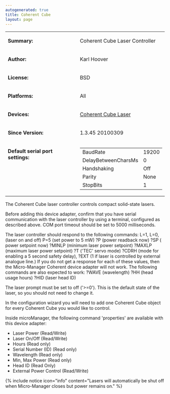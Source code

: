 ```yaml
---
autogenerated: true
title: Coherent Cube
layout: page
---
```


<table>
<tr>
<td markdown="1">

**Summary:**

</td>
<td markdown="1">

Coherent Cube Laser Controller

</td>
</tr>
<tr>
<td markdown="1">

**Author:**

</td>
<td markdown="1">

Karl Hoover

</td>
</tr>
<tr>
<td markdown="1">

**License:**

</td>
<td markdown="1">

BSD

</td>
</tr>
<tr>
<td markdown="1">

**Platforms:**

</td>
<td markdown="1">

All

</td>
</tr>
<tr>
<td markdown="1">

**Devices:**

</td>
<td markdown="1">

[Coherent Cube
Laser](http://www.coherent.com/Lasers/index.cfm?fuseaction=show.page&ID=1007)

</td>
</tr>
<tr>
<td markdown="1">

**Since Version:**

</td>
<td markdown="1">

1.3.45 20100309

</td>
</tr>
<tr>
<td markdown="1" valign=top>

**Default serial port settings:**

</td>
<td markdown="1" valign=top>

|                     |       |
|---------------------|-------|
| BaudRate            | 19200 |
| DelayBetweenCharsMs | 0     |
| Handshaking         | Off   |
| Parity              | None  |
| StopBits            | 1     |

</td>
</tr>
</table>

The Coherent Cube laser controller controls compact solid-state lasers.

Before adding this device adapter, confirm that you have serial
communication with the laser controller by using a terminal, configured
as described above. COM port timeout should be set to 5000 milliseconds.

The laser controller should respond to the following commands: L=1, L=0,
(laser on and off) P=5 (set power to 5 mW) ?P (power readback now) ?SP (
power setpoint now) ?MINLP (minimum laser power setpoint) ?MAXLP
(maximum laser power setpoint) ?T ('TEC' servo mode) ?CDRH (mode for
enabling a 5 second safety delay), ?EXT (1 if laser is controlled by
external analogue line.) If you do not get a response for each of these
values, then the Micro-Manager Coherent device adapter will not work.
The following commands are also expected to work: ?WAVE (wavelength) ?HH
(head usage hours) ?HID (laser head ID)

The laser prompt must be set to off ('&gt;=0'). This is the default
state of the laser, so you should not need to change it.

In the configuration wizard you will need to add one Coherent Cube
object for every Coherent Cube you would like to control.

Inside microManager, the following command 'properties' are available
with this device adapter:

-   Laser Power (Read/Write)
-   Laser On/Off (Read/Write)
-   Hours (Read only)
-   Serial Number (ID) (Read only)
-   Wavelength (Read only)
-   Min, Max Power (Read only)
-   Head ID (Read Only)
-   External Power Control (Read/Write)

{% include notice icon="info" content="Lasers will automatically be shut off when Micro-Manager closes but power remains on." %}

